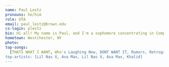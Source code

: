 ```yaml
---
name: Paul Lestz
pronouns: he/him
role: UTA
email: paul_lestz@brown.edu
cs-login: plestz
bio: Hi all! My name is Paul, and I'm a sophomore concentrating in Computer Science and Behavioral Decision Sciences. I am a drummer, rock climber, and avid fan of ethical dilemmas. I can't wait to work with you all this semester, and please feel free to reach out if you ever need anything!
hometown: Westchester, NY
photo:
top-songs:
  [THATS WHAT I WANT, Who's Laughing Now, DONT WANT IT, Rumors, Retrograde]
top-artists: [Lil Nas X, Ava Max, Lil Nas X, Ava Max, Khalid]
---
```

